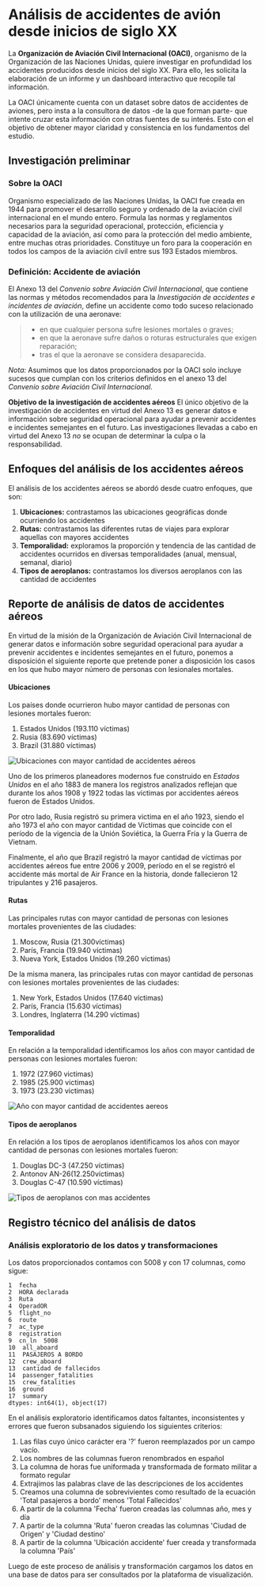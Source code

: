 # Análisis de accidentes de avión desde inicios de siglo XX 

La  **Organización de Aviación Civil Internacional (OACI)**, organismo de la Organización de las Naciones Unidas, quiere investigar en profundidad los accidentes producidos desde inicios del siglo XX. Para ello, les solicita la elaboración de un informe y un dashboard interactivo que recopile tal información.

La OACI únicamente cuenta con un dataset sobre datos de accidentes de aviones, pero insta a la consultora de datos -de la que forman parte- que intente cruzar esta información con otras fuentes de su interés. Esto con el objetivo de obtener mayor claridad y consistencia en los fundamentos del estudio.

## Investigación preliminar 

### **Sobre la OACI**

Organismo especializado de las Naciones Unidas, la OACI fue creada en 1944 para promover el desarrollo seguro y ordenado de la aviación civil internacional en el mundo entero. Formula las normas y reglamentos necesarios para la seguridad operacional, protección, eficiencia y capacidad de la aviación, así como para la protección del medio ambiente, entre muchas otras prioridades. Constituye un foro para la cooperación en todos los campos de la aviación civil entre sus 193 Estados miembros.

### **Definición: Accidente de aviación** 
El Anexo 13 del  _Convenio sobre Aviación Civil Internacional_, que contiene las normas y métodos recomendados para la  _Investigación de accidentes e incidentes de aviación_, define un accidente como todo suceso relacionado con la utilización de una aeronave:

> - en que cualquier persona sufre lesiones mortales o graves;  
> - en que la aeronave sufre daños o roturas estructurales que exigen reparación;  
> - tras el que la aeronave se considera desaparecida.

*Nota:* Asumimos que los datos proporcionados por la OACI solo incluye sucesos que cumplan con los criterios definidos en el anexo 13 del  _Convenio sobre Aviación Civil Internacional_. 

**Objetivo de la investigación de accidentes aéreos** 
El único objetivo de la investigación de accidentes en virtud del Anexo 13 es generar datos e información sobre seguridad operacional para ayudar a prevenir accidentes e incidentes semejantes en el futuro. Las investigaciones llevadas a cabo en virtud del Anexo 13 _no_ se ocupan de determinar la culpa o la responsabilidad.

## **Enfoques del análisis de los accidentes aéreos** 

El análisis de los accidentes aéreos se abordó desde cuatro enfoques, que son: 

 1. **Ubicaciones:** contrastamos las ubicaciones geográficas donde
    ocurriendo los accidentes  
 2. **Rutas:** contrastamos las diferentes rutas de viajes para explorar aquellas con mayores accidentes 
 3.  **Temporalidad:** exploramos la proporción y tendencia de las cantidad de accidentes ocurridos en diversas temporalidades (anual, mensual, semanal, diario) 
 4.  **Tipos de aeroplanos:** contrastamos los diversos aeroplanos con las cantidad de accidentes 

## **Reporte de análisis de datos de accidentes aéreos** 

En virtud de la misión de la Organización de Aviación Civil Internacional de generar datos e información sobre seguridad operacional para ayudar a prevenir accidentes e incidentes semejantes en el futuro, ponemos a disposición el siguiente reporte que pretende poner a disposición los casos en los que hubo mayor número de personas con lesionales mortales. 

#### Ubicaciones 
Los países donde ocurrieron hubo mayor cantidad de personas con lesiones mortales fueron: 

 1. Estados Unidos (193.110 víctimas)
 2. Rusia (83.690 víctimas)
 3. Brazil  (31.880 víctimas) 

![Ubicaciones con mayor cantidad de accidentes aéreos](https://github.com/LilaAlvesDC/Dashboard_accidentes_aereos/blob/main/_str/Pa%C3%ADses%20con%20mayores%20v%C3%ADctimas%20por%20accidentes%20de%20aviaci%C3%B3n.png?raw=true)

Uno de los primeros planeadores modernos fue construido en *Estados Unidos* en el año 1883 de manera los registros analizados reflejan que durante los años 1908 y 1922 todas las victimas por accidentes aéreos fueron de Estados Unidos. 

Por otro lado, Rusia registró su primera victima en el año 1923, siendo el año 1973 el año con mayor cantidad de Víctimas que coincide con el período de la vigencia de la Unión Soviética, la Guerra Fría y la Guerra de Vietnam. 

Finalmente, el año que Brazil registró la mayor cantidad de víctimas por accidentes aéreos fue entre 2006 y 2009, período en el se registró el accidente más mortal de Air France en la historia, donde fallecieron 12 tripulantes y 216 pasajeros. 
 
#### Rutas
Las principales rutas con mayor cantidad de personas con lesiones mortales provenientes de las ciudades: 

1. Moscow, Rusia (21.300víctimas)
2. París, Francia (19.940 víctimas)
3. Nueva York, Estados Unidos (19.260 víctimas) 

De la misma manera, las principales rutas con mayor cantidad de personas con lesiones mortales provenientes de las ciudades: 

 1. New York, Estados Unidos (17.640 víctimas)
 2. París, Francia (15.630 víctimas)
 3. Londres, Inglaterra (14.290 víctimas)

#### Temporalidad
En relación a la temporalidad identificamos los años con mayor cantidad de personas con lesiones mortales fueron: 

 1. 1972 (27.960 victimas) 
 2. 1985 (25.900 victimas) 
 4. 1973 (23.230 victimas) 

![Año con mayor cantidad de accidentes aereos](https://github.com/LilaAlvesDC/Dashboard_accidentes_aereos/blob/main/_str/A%C3%B1o%20con%20m%C3%A1s%20v%C3%ADctimas%20por%20accidentes%20de%20aviaci%C3%B3n.png?raw=true)

#### Tipos de aeroplanos
En relación a los tipos de aeroplanos identificamos los años con mayor cantidad de personas con lesiones mortales fueron: 

 1. Douglas DC-3 (47.250 víctimas)
 2. Antonov AN-26(12.250víctimas) 
 3. Douglas C-47 (10.590 víctimas)

![Tipos de aeroplanos con mas accidentes](https://github.com/LilaAlvesDC/Dashboard_accidentes_aereos/blob/main/_str/Aeronaves%20con%20m%C3%A1s%20v%C3%ADctimas%20por%20accidentes%20de%20aviaci%C3%B3n.png?raw=true )

 ## Registro técnico del análisis de datos 

### **Análisis exploratorio de los datos y transformaciones**

Los datos proporcionados contamos con 5008 y con 17 columnas, como sigue: 

	1  fecha
	2  HORA declarada  
	3  Ruta  
	4  OperadOR  
	5  flight_no  
	6  route 
	7  ac_type
	8  registration  
	9  cn_ln  5008
	10  all_aboard
	11  PASAJEROS A BORDO  
	12  crew_aboard  
	13  cantidad de fallecidos  
	14  passenger_fatalities  
	15  crew_fatalities  
	16  ground  
	17  summary  
	dtypes: int64(1), object(17)

En el análisis exploratorio identificamos datos faltantes, inconsistentes y errores que fueron subsanados siguiendo los siguientes criterios: 

 1. Las filas cuyo único carácter era '?' fueron reemplazados por un campo vacío. 
 2. Los nombres de las columnas fueron renombrados en español 
 3. La columna de horas fue uniformada y transformada de formato militar a formato regular
 4. Extrajimos las palabras clave de las descripciones de los accidentes 
 5. Creamos una columna de sobrevivientes como resultado de la ecuación 'Total pasajeros a bordo' menos 'Total Fallecidos'
 6. A partir de la columna 'Fecha' fueron creadas las columnas año, mes y día
 7. A partir de la columna 'Ruta' fueron creadas las columnas 'Ciudad de Origen' y 'Ciudad destino' 
 8. A partir de la columna 'Ubicación accidente' fuer creada y transformada la columna 'País'

Luego de este proceso de análisis y transformación cargamos los datos en una base de datos para ser consultados por la plataforma de visualización. 
